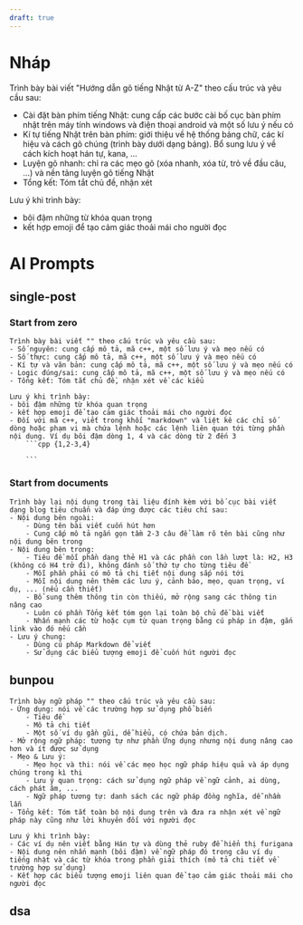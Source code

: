 ```yaml
---
draft: true
---
```

# Nháp
Trình bày bài viết "Hướng dẫn gõ tiếng Nhật từ A-Z" theo cấu trúc và yêu cầu sau:
- Cài đặt bàn phím tiếng Nhật: cung cấp các bước cài bố cục bàn phím nhật trên máy tính windows và điện thoại  android và một số lưu ý nếu có
- Kí tự tiếng Nhật trên bàn phím: giới thiệu về hệ thống bảng chữ, các kí hiệu và cách gõ chúng (trình bày dưới dạng bảng). Bổ sung lưu ý về cách kích hoạt hán tự, kana, ...
- Luyện gõ nhanh: chỉ ra các mẹo gõ (xóa nhanh, xóa từ, trỏ về đầu câu, ...) và nền tảng luyện gõ tiếng Nhật
- Tổng kết: Tóm tắt chủ đề, nhận xét

Lưu ý khi trình bày: 
- bôi đậm những từ khóa quan trọng
- kết hợp emoji để tạo cảm giác thoải mái cho người đọc


# AI Prompts
## single-post
### Start from zero
```
Trình bày bài viết "" theo cấu trúc và yêu cầu sau:
- Số nguyên: cung cấp mô tả, mã c++, một số lưu ý và mẹo nếu có 
- Số thực: cung cấp mô tả, mã c++, một số lưu ý và mẹo nếu có 
- Kí tự và văn bản: cung cấp mô tả, mã c++, một số lưu ý và mẹo nếu có 
- Logic đúng/sai: cung cấp mô tả, mã c++, một số lưu ý và mẹo nếu có 
- Tổng kết: Tóm tắt chủ đề, nhận xét về các kiểu 

Lưu ý khi trình bày: 
- bôi đậm những từ khóa quan trọng
- kết hợp emoji để tạo cảm giác thoải mái cho người đọc
- Đối với mã c++, viết trong khối "markdown" và liệt kê các chỉ số dòng hoặc phạm vi mà chứa lệnh hoặc các lệnh liên quan tới từng phần nội dung. Ví dụ bôi đậm dòng 1, 4 và các dòng từ 2 đến 3 
	```cpp {1,2-3,4}
	
	```
```

### Start from documents
```
Trình bày lại nội dung trong tài liệu đính kèm với bố cục bài viết dạng blog tiêu chuẩn và đáp ứng được các tiêu chí sau:
- Nội dung bên ngoài:
	- Dùng tên bài viết cuốn hút hơn 
	- Cung cấp mô tả ngắn gọn tầm 2-3 câu để làm rõ tên bài cũng như nội dung bên trong 
- Nội dung bên trong:
	- Tiêu đề mỗi phần dạng thẻ H1 và các phần con lần lượt là: H2, H3 (không có H4 trở đi), không đánh số thứ tự cho từng tiêu đề
	- Mỗi phần phải có mô tả chi tiết nội dung sắp nói tới
	- Mỗi nội dung nên thêm các lưu ý, cảnh báo, mẹo, quan trọng, ví dụ, ... (nếu cần thiết)
	- Bổ sung thêm thông tin còn thiếu, mở rộng sang các thông tin nâng cao 
	- Luôn có phần Tổng kết tóm gọn lại toàn bộ chủ đề bài viết
	- Nhấn mạnh các từ hoặc cụm từ quan trọng bằng cú pháp in đậm, gắn link vào đó nếu cần 
- Lưu ý chung:
	- Dùng cú pháp Markdown để viết
	- Sử dụng các biểu tượng emoji để cuốn hút người đọc
```

## bunpou
```
Trình bày ngữ pháp "" theo cấu trúc và yêu cầu sau:
- Ứng dụng: nói về các trường hợp sử dụng phổ biến
	- Tiêu đề
	- Mô tả chi tiết
	- Một số ví dụ gần gũi, dễ hiểu, có chứa bản dịch.
- Mở rộng ngữ pháp: tương tự như phần Ứng dụng nhưng nội dung nâng cao hơn và ít được sử dụng
- Mẹo & Lưu ý:
	- Mẹo học và thi: nói về các mẹo học ngữ pháp hiệu quả và áp dụng chúng trong kì thi
	- Lưu ý quan trọng: cách sử dụng ngữ pháp về ngữ cảnh, ai dùng, cách phát âm, ...
	- Ngữ pháp tương tự: danh sách các ngữ pháp đồng nghĩa, dễ nhầm lẫn 
- Tổng kết: Tóm tắt toàn bộ nội dung trên và đưa ra nhận xét về ngữ pháp này cũng như lời khuyên đối với người đọc

Lưu ý khi trình bày: 
- Các ví dụ nên viết bằng Hán tự và dùng thẻ ruby để hiển thị furigana
- Nội dung nên nhấn mạnh (bôi đậm) về ngữ pháp đó trong câu ví dụ tiếng nhật và các từ khóa trong phần giải thích (mô tả chi tiết về trường hợp sử dụng) 
- Kết hợp các biểu tượng emoji liên quan để tạo cảm giác thoải mái cho người đọc
```

## dsa